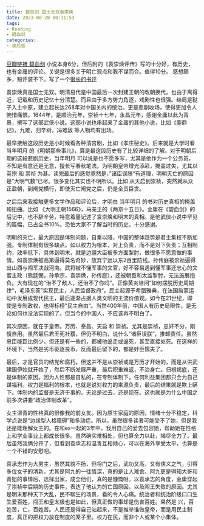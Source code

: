 ```yaml
---
title: 碧血剑 国士无双袁崇焕
date: 2023-08-20 00:11:53
tags:
- Reading
- 碧血剑
categories:
- 读后感
---
```


[豆瓣链接 碧血剑](https://book.douban.com/subject/1055976/)
小说本身6分，但后附的《袁崇焕评传》写的十分好，有历史，也有金庸的评论。关键是很多关于明亡观点和我不谋而合。值得10分。 感想颇多，短评装不下。写了一个[很长的书评](https://book.douban.com/review/15397152/)

袁崇焕真是国士无双。明清易代是中国最后一次封建王朝的改朝换代，也由于离得近，记载和历史记忆十分清楚。而且由于多方势力角逐，戏剧性也很强。结局是鞑子入主中原，建立起长达268年对中国关内的统治。更是悲剧收场，使得更加令人惋惜痛恨。1644年，是顺治元年，崇祯十七年，永昌元年，感谢金庸以此为背景，撰写了这部武侠小说。这部小说也串起来了金庸的其他小说，比如《鹿鼎记》，九难，归辛树，冯难敌 等人物均有出场。

最早接触这段历史是小时候看各种清宫剧，比如《孝庄秘史》。后来就是大学时看 当年明月 的《明朝那些事儿》，算是最这段历史有了比较详细的了解。对于明朝后期的这段悲剧历史，当年明月 可以说是也不愿多写，尤其是他作为一个公务员，不知是有意还是无意，擅长写春秋笔法。为明朝皇帝增光添彩，掩盖过失，尤其以 英宗 和 崇祯 为甚。读完最后的感觉竟然是，”诸臣误朕“有道理，明朝灭亡的原因是”大明气数“已尽。很多变化其实也不明所以。比如 从天启到崇祯，突然就从众正盈朝，到阉党横行，即使灭亡阉党之后，仍是全员巨贪。

之后后来我接触更多文学作品和评论后，才明白 当年明月 的书对历史真相的掩盖和扭曲。比如 《大明王朝1566》，马亲王的《两京十五日》。金庸在《碧血剑》的后记中，也不辞辛劳，特意着墨记述了袁崇焕和明末的真相。是他武侠小说中罕见的篇幅，已占全书10%。恐怕大家不了解当时的历史。十分感谢。

明朝的灭亡，最大原因是体制问题，自秦以降，中国的整体趋势是君主集权不断加强。专制体制有很多缺点。如以权力为根本，对上负责，而不是对下负责；互相制约，效率低下，具体到明末，就是边疆大臣被多方面掣肘，做很多不愿意做的事情。如袁崇焕被高第逼得莫名奇妙，放弃宁远以东2百里防线。孙传庭被崇祯逼得出山西与闯军决战河南。武将被不懂军事的文官，好不容易遇到懂军事还忠心的文官主政（熊廷弼，孙承宗，袁崇焕，孙传庭），还被朝臣和太监掣肘，无法施展抱负。大有现在的“治不了敌人，还治不了你吗”。正像黄炎培问”如何摆脱历史周期律“，毛泽东答”实现民主，人民监督政府“。民主起源于希腊雅典，在法国启蒙运动中发展成现代民主，最后逐渐占据人类文明的主流价值观。如今在21世纪，即使是专制政权，也得标榜”民主自由“。当然400年前，中国人有历史局限性，是无论如何也没法实现的了。但当今的中国人，不应该再不明白了。

其次原因，就在于皇帝。万历、泰昌、天启 和 崇祯。尤其是崇祯，忠奸不分，刚愎自用。虽然最后君王死社稷，但仍不明白，说什么”诸臣误朕“，推卸责任。虽然忠臣能臣比例少，但还是有一些的，都被他逼走或逼死，甚至直接处死。在这样的环境下，当然是劣币驱逐良币，反而最后留下的，都是奸臣懦夫了。

最后，才是官员的结党和腐朽。但这并不是从崇祯或是万历才开始的，而是从洪武建国伊始就开始了，然后不断发展严重，最后积重难返，不治身亡。归根揭底，还是体制的原因。因为人性都是自私的，在专制体制下，任何利益集团都只会为自己谋福利。权力是福利的根本，也就是说对权力的来源负责，最后的结果就是欺上瞒下。体制内的监督是无济于事的。无论是过去，还是现在。这也就是为什么中国之前多次讲要“政治体制改革”。

女主温青的性格真的很像我的前女友。因为原生家庭的原因，情绪十分不稳定，科学点说是“边缘型人格障碍”和多动症。所以，虽然很多读者可能受不了她，但是我还是能理解女主的。在和ex一起的3年中，我用自己的爱去包容她，帮助她在性格上和学业事业上都成长很多。虽然确实难相处，但也算全力以赴，竭尽全力了。最后虽然我俩分开了，但看到袁承志和温青互相倾心，可以在海外享受太平，也算是一个不错的安慰吧。

袁承志作为大男主，虽然其貌不扬，但将门之后，武功又高，又有侠义之气，引得多位女子的清新。尤其是阿九的一往情深，真的是让人难舍。阿九更是得知大哥和青姐的事情后，选择出家，成全他们，真的是慷慨呀。以袁承志的角度，金庸穿起了崇祯中后期的历史事件，表达了他认为的亡国原因，以及闯王失败的原因。尤其是明末那种天下大乱，民不聊生的场景，看的令人心痛。统治者和统治阶级口口生生爱百姓，闯王和皇太极也是如此，但真正做的事却是伤害百姓。果然是 兴，百姓苦，亡，百姓苦。人民还是得自己站起来，不是推举谁做皇帝，而是用民主制度，真正的把权力放在制度的笼子里。权力在民，而非个人或某个小集体。